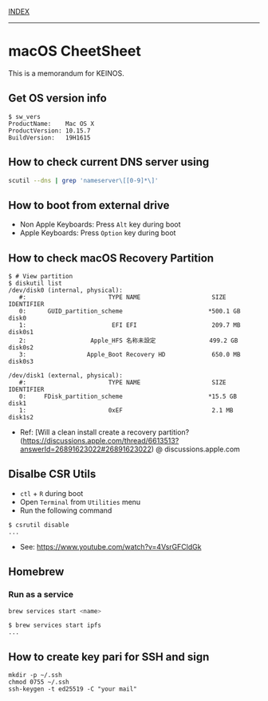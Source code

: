 [INDEX](../)

---

# macOS CheetSheet

This is a memorandum for KEINOS.

## Get OS version info

```shellsession
$ sw_vers
ProductName:    Mac OS X
ProductVersion: 10.15.7
BuildVersion:   19H1615
```

## How to check current DNS server using

```bash
scutil --dns | grep 'nameserver\[[0-9]*\]'
``````

## How to boot from external drive

- Non Apple Keyboards: Press `Alt` key during boot
- Apple Keyboards: Press `Option` key during boot

## How to check macOS Recovery Partition

```shellsession
$ # View partition
$ diskutil list
/dev/disk0 (internal, physical):
   #:                       TYPE NAME                    SIZE       IDENTIFIER
   0:      GUID_partition_scheme                        *500.1 GB   disk0
   1:                        EFI EFI                     209.7 MB   disk0s1
   2:                  Apple_HFS 名称未設定               499.2 GB   disk0s2
   3:                 Apple_Boot Recovery HD             650.0 MB   disk0s3

/dev/disk1 (external, physical):
   #:                       TYPE NAME                    SIZE       IDENTIFIER
   0:     FDisk_partition_scheme                        *15.5 GB    disk1
   1:                       0xEF                         2.1 MB     disk1s2
```

- Ref: [Will a clean install create a recovery partition?(https://discussions.apple.com/thread/6613513?answerId=26891623022#26891623022) @ discussions.apple.com

## Disalbe CSR Utils

- `ctl` + `R` during boot
- Open `Terminal` from `Utilities` menu
- Run the following command

```shellsession
$ csrutil disable
...
```

- See: https://www.youtube.com/watch?v=4VsrGFCldGk

## Homebrew

### Run as a service

```bash
brew services start <name>
```

```shellsession
$ brew services start ipfs
...
```

## How to create key pari for SSH and sign

```shellsession
mkdir -p ~/.ssh
chmod 0755 ~/.ssh
ssh-keygen -t ed25519 -C "your mail"
```
